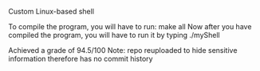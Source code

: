 Custom Linux-based shell

To compile the program, you will have to run: make all
Now after you have compiled the program, you will have to run it by typing ./myShell

Achieved a grade of 94.5/100
Note: repo reuploaded to hide sensitive information therefore has no commit history
